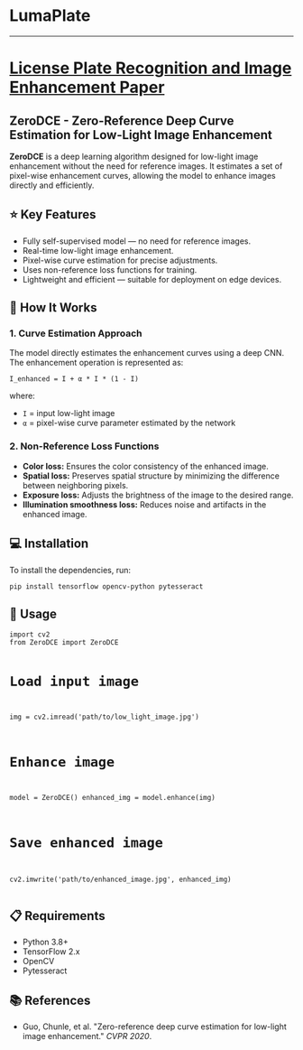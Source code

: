 <h1>LumaPlate</h1>
<hr>
<a href="https://crop-prediction-puce.vercel.app/" target="_blank"><h1>License Plate Recognition and Image Enhancement Paper</h1></a>
<h2>ZeroDCE - Zero-Reference Deep Curve Estimation for Low-Light Image Enhancement</h2>

<p><strong>ZeroDCE</strong> is a deep learning algorithm designed for low-light image enhancement without the need for reference images. It estimates a set of pixel-wise enhancement curves, allowing the model to enhance images directly and efficiently.</p>

<h2>⭐ Key Features</h2>
<ul>
    <li>Fully self-supervised model — no need for reference images.</li>
    <li>Real-time low-light image enhancement.</li>
    <li>Pixel-wise curve estimation for precise adjustments.</li>
    <li>Uses non-reference loss functions for training.</li>
    <li>Lightweight and efficient — suitable for deployment on edge devices.</li>
</ul>

<h2>📖 How It Works</h2>
<h3>1. Curve Estimation Approach</h3>
<p>The model directly estimates the enhancement curves using a deep CNN. The enhancement operation is represented as:</p>
<pre><code>I_enhanced = I + α * I * (1 - I)</code></pre>
<p>where:</p>
<ul>
    <li><code>I</code> = input low-light image</li>
    <li><code>α</code> = pixel-wise curve parameter estimated by the network</li>
</ul>

<h3>2. Non-Reference Loss Functions</h3>
<ul>
    <li><strong>Color loss:</strong> Ensures the color consistency of the enhanced image.</li>
    <li><strong>Spatial loss:</strong> Preserves spatial structure by minimizing the difference between neighboring pixels.</li>
    <li><strong>Exposure loss:</strong> Adjusts the brightness of the image to the desired range.</li>
    <li><strong>Illumination smoothness loss:</strong> Reduces noise and artifacts in the enhanced image.</li>
</ul>

<h2>💻 Installation</h2>
<p>To install the dependencies, run:</p>
<pre><code>pip install tensorflow opencv-python pytesseract</code></pre>

<h2>🚀 Usage</h2>
<pre><code>import cv2
from ZeroDCE import ZeroDCE

# Load input image
img = cv2.imread('path/to/low_light_image.jpg')

# Enhance image
model = ZeroDCE()
enhanced_img = model.enhance(img)

# Save enhanced image
cv2.imwrite('path/to/enhanced_image.jpg', enhanced_img)
</code></pre>

<h2>📋 Requirements</h2>
<ul>
    <li>Python 3.8+</li>
    <li>TensorFlow 2.x</li>
    <li>OpenCV</li>
    <li>Pytesseract</li>
</ul>

<h2>📚 References</h2>
<ul>
    <li>Guo, Chunle, et al. "Zero-reference deep curve estimation for low-light image enhancement." <em>CVPR 2020</em>.</li>
</ul>

